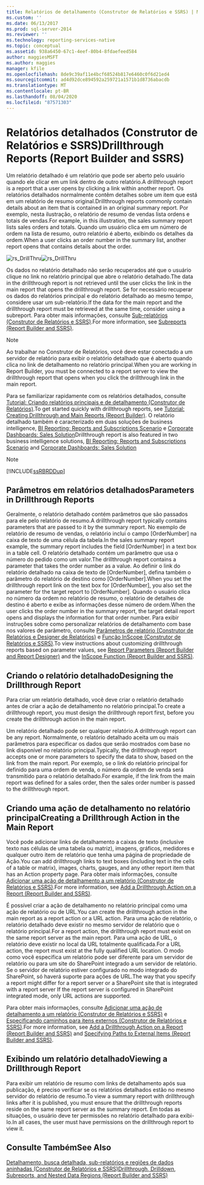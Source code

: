 ```yaml
---
title: Relatórios de detalhamento (Construtor de Relatórios e SSRS) | Microsoft Docs
ms.custom: ''
ms.date: 06/13/2017
ms.prod: sql-server-2014
ms.reviewer: ''
ms.technology: reporting-services-native
ms.topic: conceptual
ms.assetid: 938a6450-67c1-4eef-80b4-8fdaefeed584
author: maggiesMSFT
ms.author: maggies
manager: kfile
ms.openlocfilehash: 8de9c39af11e4bcf68524b817e6460c0f6d21ed4
ms.sourcegitcommit: ad4d92dce894592a259721a1571b1d8736abacdb
ms.translationtype: MT
ms.contentlocale: pt-BR
ms.lasthandoff: 08/04/2020
ms.locfileid: "87571303"
---
```

# <a name="drillthrough-reports-report-builder-and-ssrs"></a><span data-ttu-id="f5871-102">Relatórios detalhados (Construtor de Relatórios e SSRS)</span><span class="sxs-lookup"><span data-stu-id="f5871-102">Drillthrough Reports (Report Builder and SSRS)</span></span>
  <span data-ttu-id="f5871-103">Um relatório detalhado é um relatório que pode ser aberto pelo usuário quando ele clicar em um link dentro de outro relatório.</span><span class="sxs-lookup"><span data-stu-id="f5871-103">A drillthrough report is a report that a user opens by clicking a link within another report.</span></span> <span data-ttu-id="f5871-104">Os relatórios detalhados normalmente contêm detalhes sobre um item que está em um relatório de resumo original.</span><span class="sxs-lookup"><span data-stu-id="f5871-104">Drillthrough reports commonly contain details about an item that is contained in an original summary report.</span></span> <span data-ttu-id="f5871-105">Por exemplo, nesta ilustração, o relatório de resumo de vendas lista ordens e totais de vendas.</span><span class="sxs-lookup"><span data-stu-id="f5871-105">For example, in this illustration, the sales summary report lists sales orders and totals.</span></span> <span data-ttu-id="f5871-106">Quando um usuário clica em um número de ordem na lista de resumo, outro relatório é aberto, exibindo os detalhes da ordem.</span><span class="sxs-lookup"><span data-stu-id="f5871-106">When a user clicks an order number in the summary list, another report opens that contains details about the order.</span></span>  
  
 <span data-ttu-id="f5871-107">![rs_DrillThru](../media/rs-drillthru.gif "rs_DrillThru")</span><span class="sxs-lookup"><span data-stu-id="f5871-107">![rs_DrillThru](../media/rs-drillthru.gif "rs_DrillThru")</span></span>  
  
 <span data-ttu-id="f5871-108">Os dados no relatório detalhado não serão recuperados até que o usuário clique no link no relatório principal que abre o relatório detalhado.</span><span class="sxs-lookup"><span data-stu-id="f5871-108">The data in the drillthrough report is not retrieved until the user clicks the link in the main report that opens the drillthrough report.</span></span> <span data-ttu-id="f5871-109">Se for necessário recuperar os dados do relatórios principal e do relatório detalhado ao mesmo tempo, considere usar um sub-relatório.</span><span class="sxs-lookup"><span data-stu-id="f5871-109">If the data for the main report and the drillthrough report must be retrieved at the same time, consider using a subreport.</span></span> <span data-ttu-id="f5871-110">Para obter mais informações, consulte [Sub-relatórios &#40;Construtor de Relatórios e SSRS&#41;](subreports-report-builder-and-ssrs.md).</span><span class="sxs-lookup"><span data-stu-id="f5871-110">For more information, see [Subreports &#40;Report Builder and SSRS&#41;](subreports-report-builder-and-ssrs.md).</span></span>  
  
> [!NOTE]  
>  <span data-ttu-id="f5871-111">Ao trabalhar no Construtor de Relatórios, você deve estar conectado a um servidor de relatório para exibir o relatório detalhado que é aberto quando clica no link de detalhamento no relatório principal.</span><span class="sxs-lookup"><span data-stu-id="f5871-111">When you are working in Report Builder, you must be connected to a report server to view the drillthrough report that opens when you click the drillthrough link in the main report.</span></span>  
  
 <span data-ttu-id="f5871-112">Para se familiarizar rapidamente com os relatórios detalhados, consulte [Tutorial: Criando relatórios principais e de detalhamento &#40;Construtor de Relatórios&#41;](../tutorial-creating-drillthrough-and-main-reports-report-builder.md).</span><span class="sxs-lookup"><span data-stu-id="f5871-112">To get started quickly with drillthrough reports, see [Tutorial: Creating Drillthrough and Main Reports &#40;Report Builder&#41;](../tutorial-creating-drillthrough-and-main-reports-report-builder.md).</span></span> <span data-ttu-id="f5871-113">O relatório detalhado também é caracterizado em duas soluções de business intelligence, [BI Reporting: Reports and Subscriptions Scenario](https://technet.microsoft.com/bi/ff769487.aspx) e [Corporate Dashboards: Sales Solution](https://technet.microsoft.com/bi/ff643005.aspx)</span><span class="sxs-lookup"><span data-stu-id="f5871-113">Drillthrough report is also featured in two business intelligence solutions, [BI Reporting: Reports and Subscriptions Scenario](https://technet.microsoft.com/bi/ff769487.aspx) and [Corporate Dashboards: Sales Solution](https://technet.microsoft.com/bi/ff643005.aspx)</span></span>  
  
> [!NOTE]  
>  [!INCLUDE[ssRBRDDup](../../includes/ssrbrddup-md.md)]  
  
## <a name="parameters-in-drillthrough-reports"></a><span data-ttu-id="f5871-114">Parâmetros em relatórios detalhados</span><span class="sxs-lookup"><span data-stu-id="f5871-114">Parameters in Drillthrough Reports</span></span>  
 <span data-ttu-id="f5871-115">Geralmente, o relatório detalhado contém parâmetros que são passados para ele pelo relatório de resumo.</span><span class="sxs-lookup"><span data-stu-id="f5871-115">A drillthrough report typically contains parameters that are passed to it by the summary report.</span></span> <span data-ttu-id="f5871-116">No exemplo de relatório de resumo de vendas, o relatório inclui o campo [OrderNumber] na caixa de texto de uma célula da tabela.</span><span class="sxs-lookup"><span data-stu-id="f5871-116">In the sales summary report example, the summary report includes the field [OrderNumber] in a text box in a table cell.</span></span> <span data-ttu-id="f5871-117">O relatório detalhado contém um parâmetro que usa o número do pedido como um valor.</span><span class="sxs-lookup"><span data-stu-id="f5871-117">The drillthrough report contains a parameter that takes the order number as a value.</span></span> <span data-ttu-id="f5871-118">Ao definir o link do relatório detalhado na caixa de texto de [OrderNumber], defina também o parâmetro do relatório de destino como [OrderNumber].</span><span class="sxs-lookup"><span data-stu-id="f5871-118">When you set the drillthrough report link on the text box for [OrderNumber], you also set the parameter for the target report to [OrderNumber].</span></span> <span data-ttu-id="f5871-119">Quando o usuário clica no número da ordem no relatório de resumo, o relatório de detalhes de destino é aberto e exibe as informações desse número de ordem.</span><span class="sxs-lookup"><span data-stu-id="f5871-119">When the user clicks the order number in the summary report, the target detail report opens and displays the information for that order number.</span></span> <span data-ttu-id="f5871-120">Para exibir instruções sobre como personalizar relatórios de detalhamento com base nos valores de parâmetro, consulte [Parâmetros de relatório &#40;Construtor de Relatórios e Designer de Relatórios&#41;](report-parameters-report-builder-and-report-designer.md) e [Função InScope &#40;Construtor de Relatórios e SSRS&#41;](report-builder-functions-inscope-function.md).</span><span class="sxs-lookup"><span data-stu-id="f5871-120">To view instructions about customizing drillthrough reports based on parameter values, see [Report Parameters &#40;Report Builder and Report Designer&#41;](report-parameters-report-builder-and-report-designer.md) and the [InScope Function &#40;Report Builder and SSRS&#41;](report-builder-functions-inscope-function.md).</span></span>  
  
## <a name="designing-the-drillthrough-report"></a><span data-ttu-id="f5871-121">Criando o relatório detalhado</span><span class="sxs-lookup"><span data-stu-id="f5871-121">Designing the Drillthrough Report</span></span>  
 <span data-ttu-id="f5871-122">Para criar um relatório detalhado, você deve criar o relatório detalhado antes de criar a ação de detalhamento no relatório principal.</span><span class="sxs-lookup"><span data-stu-id="f5871-122">To create a drillthrough report, you must design the drillthrough report first, before you create the drillthrough action in the main report.</span></span>  
  
 <span data-ttu-id="f5871-123">Um relatório detalhado pode ser qualquer relatório.</span><span class="sxs-lookup"><span data-stu-id="f5871-123">A drillthrough report can be any report.</span></span> <span data-ttu-id="f5871-124">Normalmente, o relatório detalhado aceita um ou mais parâmetros para especificar os dados que serão mostrados com base no link disponível no relatório principal.</span><span class="sxs-lookup"><span data-stu-id="f5871-124">Typically, the drillthrough report accepts one or more parameters to specify the data to show, based on the link from the main report.</span></span> <span data-ttu-id="f5871-125">Por exemplo, se o link do relatório principal for definido para uma ordem de venda, o número da ordem de venda será transmitido para o relatório detalhado.</span><span class="sxs-lookup"><span data-stu-id="f5871-125">For example, if the link from the main report was defined for a sales order, then the sales order number is passed to the drillthrough report.</span></span>  
  
## <a name="creating-a-drillthrough-action-in-the-main-report"></a><span data-ttu-id="f5871-126">Criando uma ação de detalhamento no relatório principal</span><span class="sxs-lookup"><span data-stu-id="f5871-126">Creating a Drillthrough Action in the Main Report</span></span>  
 <span data-ttu-id="f5871-127">Você pode adicionar links de detalhamento a caixas de texto (inclusive texto nas células de uma tabela ou matriz), imagens, gráficos, medidores e qualquer outro item de relatório que tenha uma página de propriedade de Ação.</span><span class="sxs-lookup"><span data-stu-id="f5871-127">You can add drillthrough links to text boxes (including text in the cells of a table or matrix), images, charts, gauges, and any other report item that has an Action property page.</span></span> <span data-ttu-id="f5871-128">Para obter mais informações, consulte [Adicionar uma ação de detalhamento a um relatório &#40;Construtor de Relatórios e SSRS&#41;](add-a-drillthrough-action-on-a-report-report-builder-and-ssrs.md).</span><span class="sxs-lookup"><span data-stu-id="f5871-128">For more information, see [Add a Drillthrough Action on a Report &#40;Report Builder and SSRS&#41;](add-a-drillthrough-action-on-a-report-report-builder-and-ssrs.md).</span></span>  
  
 <span data-ttu-id="f5871-129">É possível criar a ação de detalhamento no relatório principal como uma ação de relatório ou de URL.</span><span class="sxs-lookup"><span data-stu-id="f5871-129">You can create the drillthrough action in the main report as a report action or a URL action.</span></span> <span data-ttu-id="f5871-130">Para uma ação de relatório, o relatório detalhado deve existir no mesmo servidor de relatório que o relatório principal.</span><span class="sxs-lookup"><span data-stu-id="f5871-130">For a report action, the drillthrough report must exist on the same report server as the main report.</span></span> <span data-ttu-id="f5871-131">Para uma ação de URL, o relatório deve existir no local da URL totalmente qualificada.</span><span class="sxs-lookup"><span data-stu-id="f5871-131">For a URL action, the report must exist at the fully qualified URL location.</span></span> <span data-ttu-id="f5871-132">O modo como você especifica um relatório pode ser diferente para um servidor de relatório ou para um site do SharePoint integrado a um servidor de relatório. Se o servidor de relatório estiver configurado no modo integrado do SharePoint, só haverá suporte para ações de URL.</span><span class="sxs-lookup"><span data-stu-id="f5871-132">The way that you specify a report might differ for a report server or a SharePoint site that is integrated with a report server If the report server is configured in SharePoint integrated mode, only URL actions are supported.</span></span>  
  
 <span data-ttu-id="f5871-133">Para obter mais informações, consulte [Adicionar uma ação de detalhamento a um relatório &#40;Construtor de Relatórios e SSRS&#41;](add-a-drillthrough-action-on-a-report-report-builder-and-ssrs.md) e [Especificando caminhos para itens externos &#40;Construtor de Relatórios e SSRS&#41;](specifying-paths-to-external-items-report-builder-and-ssrs.md).</span><span class="sxs-lookup"><span data-stu-id="f5871-133">For more information, see [Add a Drillthrough Action on a Report &#40;Report Builder and SSRS&#41;](add-a-drillthrough-action-on-a-report-report-builder-and-ssrs.md) and [Specifying Paths to External Items &#40;Report Builder and SSRS&#41;](specifying-paths-to-external-items-report-builder-and-ssrs.md).</span></span>  
  
## <a name="viewing-a-drillthrough-report"></a><span data-ttu-id="f5871-134">Exibindo um relatório detalhado</span><span class="sxs-lookup"><span data-stu-id="f5871-134">Viewing a Drillthrough Report</span></span>  
 <span data-ttu-id="f5871-135">Para exibir um relatório de resumo com links de detalhamento após sua publicação, é preciso verificar se os relatórios detalhados estão no mesmo servidor do relatório de resumo.</span><span class="sxs-lookup"><span data-stu-id="f5871-135">To view a summary report with drillthrough links after it is published, you must ensure that the drillthrough reports reside on the same report server as the summary report.</span></span> <span data-ttu-id="f5871-136">Em todas as situações, o usuário deve ter permissões no relatório detalhado para exibi-lo.</span><span class="sxs-lookup"><span data-stu-id="f5871-136">In all cases, the user must have permissions on the drillthrough report to view it.</span></span>  
  
## <a name="see-also"></a><span data-ttu-id="f5871-137">Consulte Também</span><span class="sxs-lookup"><span data-stu-id="f5871-137">See Also</span></span>  
 [<span data-ttu-id="f5871-138">Detalhamento, busca detalhada, sub-relatórios e regiões de dados aninhadas &#40;Construtor de Relatórios e SSRS&#41;</span><span class="sxs-lookup"><span data-stu-id="f5871-138">Drillthrough, Drilldown, Subreports, and Nested Data Regions &#40;Report Builder and SSRS&#41;</span></span>](drillthrough-drilldown-subreports-and-nested-data-regions.md)  
  
  
